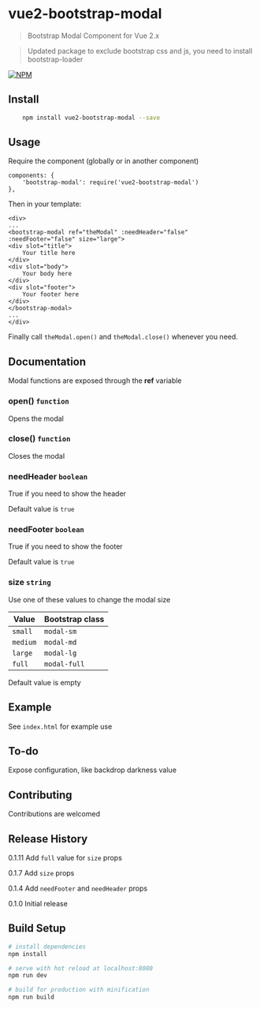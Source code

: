
# vue2-bootstrap-modal
> Bootstrap Modal Component for Vue 2.x

> Updated package to exclude bootstrap css and js, you need to install bootstrap-loader

[![NPM](https://nodei.co/npm/vue2-bootstrap-modal.png?downloads=true)](https://nodei.co/npm/vue2-bootstrap-modal/)

## Install

``` bash
    npm install vue2-bootstrap-modal --save
```

## Usage
Require the component (globally or in another component)
```
components: {
    'bootstrap-modal': require('vue2-bootstrap-modal')
},
```
Then in your template:
```
<div>
...
<bootstrap-modal ref="theModal" :needHeader="false" :needFooter="false" size="large">
<div slot="title">
    Your title here
</div>
<div slot="body">
    Your body here
</div>
<div slot="footer">
    Your footer here
</div>
</bootstrap-modal>
...
</div>
```
Finally call `theModal.open()` and `theModal.close()` whenever you need.
## Documentation

Modal functions are exposed through the **ref** variable

### open() `function`
Opens the modal

### close() `function`
Closes the modal

### needHeader `boolean`
True if you need to show the header

Default value is `true`

### needFooter `boolean`
True if you need to show the footer

Default value is `true`

### size `string`

Use one of these values to change the modal size

Value | Bootstrap class
--|--
`small` | `modal-sm`
`medium` | `modal-md`
`large` | `modal-lg`
`full` | `modal-full`

Default value is empty

## Example

See ```index.html``` for example use


## To-do
Expose configuration, like backdrop darkness value

## Contributing
Contributions are welcomed

## Release History

0.1.11 Add `full` value for `size` props

0.1.7 Add `size` props

0.1.4 Add `needFooter` and `needHeader` props

0.1.0 Initial release

## Build Setup

``` bash
# install dependencies
npm install

# serve with hot reload at localhost:8080
npm run dev

# build for production with minification
npm run build
```
